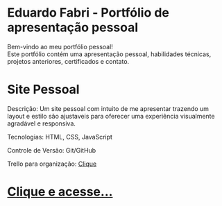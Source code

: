 # Eduardo Fabri - Portfólio de apresentação pessoal
Bem-vindo ao meu portfólio pessoal!<br>
Este portfólio contém uma apresentação pessoal, habilidades técnicas, projetos anteriores, certificados e contato.

# Site Pessoal
Descrição: Um site pessoal com intuito de me apresentar trazendo um layout e estilo são ajustaveis para oferecer uma experiência visualmente agradável e responsiva.<br>

Tecnologias: HTML, CSS, JavaScript<br>

Controle de Versão: Git/GitHub<br>

Trello para organização: <a href='https://trello.com/invite/b/67853e2556781dfc3682ab5b/ATTIe55342e235cfa5d1b328b21c7baa65b8F7F38DE5/portfolio-pessoal'>Clique</a>

# <a href='https://eduardofabrii.github.io/portfolio/'>Clique e acesse...</a>
